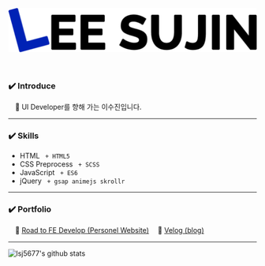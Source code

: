 

![profile main image](./sj_profile_img.png)

<br>

### :heavy_check_mark: Introduce
　:information_desk_person: UI Developer를 향해 가는 이수진입니다.

---

### :heavy_check_mark: Skills
- HTML ` + HTML5`
- CSS Preprocess ` + SCSS`
- JavaScript ` + ES6`
- jQuery ` + gsap animejs skrollr`

---

### :heavy_check_mark: Portfolio
　:link: [Road to FE Develop (Personel Website)](https://sjroad.netlify.app/)
　:link: [Velog (blog)](https://velog.io/@jellina)
 
 ---

![lsj5677's github stats](https://github-readme-stats.vercel.app/api?username=lsj5677&show_icons=true)
